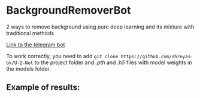 # BackgroundRemoverBot

2 ways to remove background using pure deep learning and its mixture with traditional methods

[Link to the telegram bot](https://t.me/simple_bg_remover_bot)

To work correctly, you need to add ```git clone https://github.com/shreyas-bk/U-2-Net``` to the project folder and *.pth* and *.h5* files with model weights in the models folder.

## Example of results:
